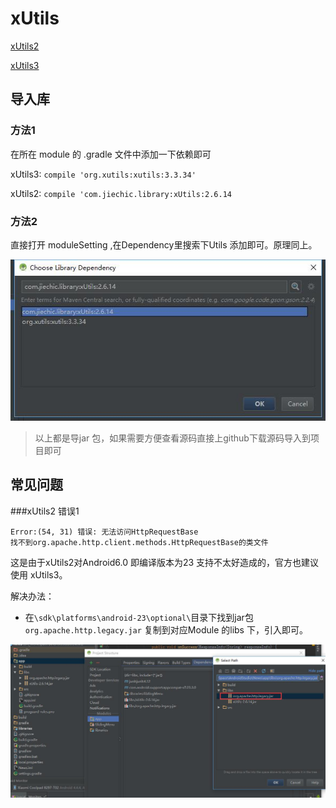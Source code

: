 # xUtils

[xUtils2](https://github.com/wyouflf/xUtils) 

[xUtils3](https://github.com/wyouflf/xUtils3)

## 导入库

### 方法1

在所在 module 的 .gradle 文件中添加一下依赖即可

xUtils3:  `compile 'org.xutils:xutils:3.3.34'`

xUtils2: `compile 'com.jiechic.library:xUtils:2.6.14`

### 方法2

直接打开 moduleSetting ,在Dependency里搜索下Utils 添加即可。原理同上。

![xUtils03](xUtils03.jpg)

> 以上都是导jar 包，如果需要方便查看源码直接上github下载源码导入到项目即可

## 常见问题

###xUtils2 错误1

```
Error:(54, 31) 错误: 无法访问HttpRequestBase
找不到org.apache.http.client.methods.HttpRequestBase的类文件
```

这是由于xUtils2对Android6.0 即编译版本为23 支持不太好造成的，官方也建议使用 xUtils3。

解决办法：

* 在`\sdk\platforms\android-23\optional\`目录下找到jar包`org.apache.http.legacy.jar` 复制到对应Module 的libs 下，引入即可。

![xUtils](xUtils.jpg)

